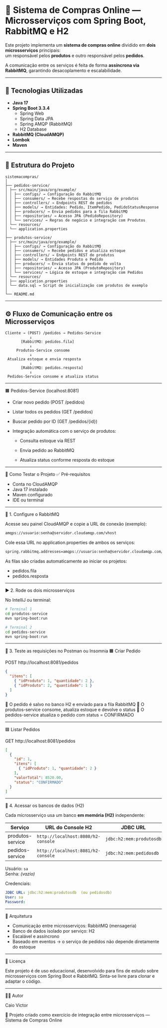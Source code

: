 ﻿
# 🛒 Sistema de Compras Online — Microsserviços com Spring Boot, RabbitMQ e H2

Este projeto implementa um **sistema de compras online** dividido em **dois microsserviços** principais:  
um responsável pelos **produtos** e outro responsável pelos **pedidos**.

A comunicação entre os serviços é feita de forma **assíncrona via RabbitMQ**, garantindo desacoplamento e escalabilidade.

---

## 🚀 Tecnologias Utilizadas

- **Java 17**
- **Spring Boot 3.3.4**
  - Spring Web
  - Spring Data JPA
  - Spring AMQP (RabbitMQ)
  - H2 Database
- **RabbitMQ (CloudAMQP)**
- **Lombok**
- **Maven**

---

## 🧩 Estrutura do Projeto

``` 
sistemacompras/
│
├── pedidos-service/
│ ├── src/main/java/org/example/
│ │ ├── configs/ → Configuração do RabbitMQ
│ │ ├── consumers/ → Recebe respostas do serviço de produtos
│ │ ├── controllers/ → Endpoints REST de pedidos
│ │ ├── models/ → Entidades: Pedido, ItemPedido, PedidoStatusResponse
│ │ ├── producers/ → Envia pedidos para a fila RabbitMQ
│ │ ├── repositories/ → Acesso JPA (PedidoRepository)
│ │ └── services/ → Regras de negócio e integração com Produtos
│ └── resources/
│ └── application.properties
│
├── produtos-service/
│ ├── src/main/java/org/example/
│ │ ├── configs/ → Configuração do RabbitMQ
│ │ ├── consumers/ → Recebe pedidos e atualiza estoque
│ │ ├── controllers/ → Endpoints REST de produtos
│ │ ├── models/ → Entidades Produto e Pedido
│ │ ├── producers/ → Envia status do pedido de volta
│ │ ├── repositories/ → Acesso JPA (ProdutoRepository)
│ │ └── services/ → Lógica de estoque e integração com Pedidos
│ └── resources/
│ ├── application.properties
│ └── data.sql → Script de inicialização com produtos de exemplo
│
└── README.md
```

---

## ⚙️ Fluxo de Comunicação entre os Microsserviços

```text
Cliente → (POST) /pedidos → Pedidos-Service
           ↓
       [RabbitMQ: pedidos.fila]
           ↓
     Produtos-Service consome
           ↓
 Atualiza estoque e envia resposta
           ↓
       [RabbitMQ: pedidos.resposta]
           ↓
 Pedidos-Service consome e atualiza status
```
---

🟧 Pedidos-Service (localhost:8081)

* Criar novo pedido (POST /pedidos)

* Listar todos os pedidos (GET /pedidos)

* Buscar pedido por ID (GET /pedidos/{id})

* Integração automática com o serviço de produtos:

    * Consulta estoque via REST

    * Envia pedido ao RabbitMQ

    * Atualiza status conforme resposta do estoque

---

🧪 Como Testar o Projeto
✅ Pré-requisitos
* Conta no CloudAMQP
* Java 17 instalado
* Maven configurado
* IDE ou terminal

---

🧰 1. Configure o RabbitMQ

Acesse seu painel CloudAMQP e copie a URL de conexão (exemplo):
```bash
amqps://usuario:senha@servidor.cloudamqp.com/vhost
```
Cole essa URL no application.properties de ambos os serviços:
```bash
spring.rabbitmq.addresses=amqps://usuario:senha@servidor.cloudamqp.com/vhost
```
As filas são criadas automaticamente ao iniciar os projetos:
* pedidos.fila
* pedidos.resposta

---

▶️ 2. Rode os dois microsserviços

No IntelliJ ou terminal:
```bash
# Terminal 1
cd produtos-service
mvn spring-boot:run
```

```bash
# Terminal 2
cd pedidos-service
mvn spring-boot:run
```

---

🧭 3. Teste as requisições no Postman ou Insomnia
🟧 Criar Pedido

POST http://localhost:8081/pedidos

```json
{
  "itens": [
    { "idProduto": 1, "quantidade": 2 },
    { "idProduto": 2, "quantidade": 1 }
  ]
}
```
🔹 O pedido é salvo no banco H2 e enviado para a fila RabbitMQ
🔹 O produtos-service consome, atualiza estoque e devolve o status
🔹 O pedidos-service atualiza o pedido com status = CONFIRMADO

---

🟦 Listar Pedidos

GET http://localhost:8081/pedidos

```json
[
  {
    "id": 1,
    "itens": [
      { "idProduto": 1, "quantidade": 2 }
    ],
    "valorTotal": 8520.00,
    "status": "CONFIRMADO"
  }
]
```

--- 

🧩 4. Acessar os bancos de dados (H2)

Cada microsserviço usa um banco **em memória (H2)** independente:

| Serviço           | URL do Console H2                  | JDBC URL                  |
|-------------------|------------------------------------|---------------------------|
| produtos-service  | `http://localhost:8080/h2-console` | `jdbc:h2:mem:produtosdb`  |
| pedidos-service   | `http://localhost:8081/h2-console` | `jdbc:h2:mem:pedidosdb`   |

Usuário: `sa`  
Senha: *(vazio)*

Credenciais:
```yaml
JDBC URL: jdbc:h2:mem:produtosdb  (ou pedidosdb)
User: sa
Password:
```

--- 

🧱 Arquitetura

* Comunicação entre microsserviços: RabbitMQ (mensageria)
* Banco de dados isolado por serviço: H2
* Escalável e assíncrono
* Baseado em eventos → o serviço de pedidos não depende diretamente do estoque

---

📜 Licença

Este projeto é de uso educacional, desenvolvido para fins de estudo sobre microsserviços com Spring Boot e RabbitMQ.
Sinta-se livre para clonar e adaptar o código.

---

👨‍💻 Autor

Caio Victor

📘 Projeto criado como exercício de integração entre microsserviços — Sistema de Compras Online

